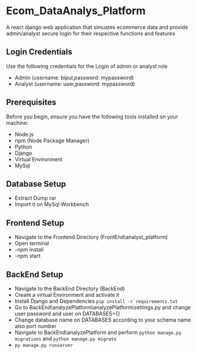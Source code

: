 # Ecom_DataAnalys_Platform
A react django web application that simuates ecommerce data and provide admin/analyst secure login for their respective functions and features


## Login Credentials
Use the following credentials for the Login of admin or analyst role
- Admin (username: bipul,password: mypassword)
- Analyst (username: user,password: mypassword)


## Prerequisites

Before you begin, ensure you have the following tools installed on your machine:
- Node.js
- npm (Node Package Manager)
- Python
- Django
- Virtual Environment
- MySql

## Database Setup
- Extract Dump rar
- Import it on MySql Workbench


## Frontend Setup

- Navigate to the Frontend Directory (FrontEnd\analyst_platform\)
- Open terminal
- -npm install
- -npm start

## BackEnd Setup
- Navigate to the BackEnd Directory (BackEnd\)
- Create a virtual Environment and activate it
- Install Django and Dependencies ``` pip install -r requirements.txt ```
- Go to BackEnd\analyzePlatform\analyzePlatform\settings.py and change user password and user on DATABASES={} 
- Change database name on DATABASES according to your schema name also port number
- Navigate to BackEnd\analyzePlatform and perform ```python manage.py migrations``` and ```python manage.py migrate```
- ```py manage.py runserver```

